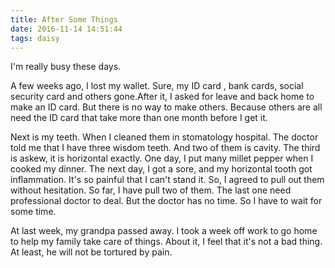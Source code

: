 ```yaml
---
title: After Some Things
date: 2016-11-14 14:51:44
tags: daisy
---
```


I'm really busy these days.

A few weeks ago, I lost my wallet. Sure, my ID card , bank cards, social security card and others gone.After it, I asked for leave and back home to make an ID card. But there is no way to make others. Because others are all need the ID card that take more than one month before I get it.  

Next is my teeth. When I cleaned them in stomatology hospital. The doctor told me that I have three wisdom teeth. And two of them is cavity. The third is askew, it is  horizontal exactly. One day, I put many millet pepper when I cooked my dinner. 	The next day, I got a sore, and my horizontal tooth got inflammation. It's so painful that I can't stand it. So, I agreed to pull out them without hesitation. So far, I have pull two of them. The last one need professional doctor to deal. But the doctor has no time. So I have to wait for some time.  

At last week, my grandpa passed away. I took a week off work to go home to help my family take care of things. About it, I feel that it's not a bad thing. At least, he will not be tortured by pain. 
